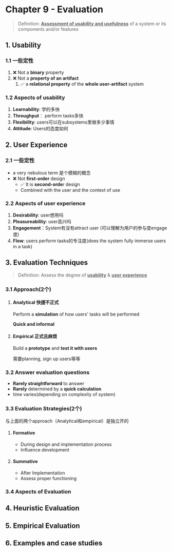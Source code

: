 # Chapter 9 - Evaluation

> Definition: **<u>Assessment of usability and usefulness</u>** of a system or its components and/or features

## 1. Usability

### 1.1 一些定性

1. ❌ Not a **binary** property
2. ❌ Not a **property of an artifact**
   1. ✅ a **relational property** of the **whole user-artifact** system

### 1.2 Aspects of usability 

1. **Learnability**: 学的多快
2. **Throughput**： perform tasks多快
3. **Flexibility**: users可以在subsystems里做多少事情
4. **Attitude**: Users的态度如何

## 2. User Experience 

### 2.1 一些定性

- a very nebulous term 是个模糊的概念
- ❌ Not **first-order** design
  - ✅ It is **second-orde**r design
  - Combined with the user and the context of use

### 2.2 Aspects of user experience 

1. **Desirability**: user想用吗
2. **Pleasureability**: user高兴吗
3. **Engagement**：System有没有attract user (可以理解为用户的参与度engage度)
4. **Flow**: users perform tasks的专注度(does the system fully immerse users in a task)

## 3. Evaluation Techniques

> Definition: Assess the degree of **<u>usability</u>** & <u>**user experience**</u>

### 3.1 Approach(2个)

1. #### Analytical 快捷不正式

   Perform a **simulation** of how users' tasks will be performed

   **Quick and informal**

2. #### Empirical 正式且麻烦

   Build a **prototype** and **test it with users**

   需要planning, sign up users等等

### 3.2 Answer evaluation questions

- **Rarely straightforward**  to answer
- **Rarely** determined by a **quick calculation** 
- time varies(depending on complexity of system)

### 3.3 Evaluation Strategies(2个)

与上面的两个approach（Analytical和empirical）是独立开的

1. #### Formative

   - During design and implementation process
   - Influence development 

2. #### Summative

   - After Implementation
   - Assess proper functioning

### 3.4 Aspects of Evaluation







## 4. Heuristic Evaluation 

## 5. Empirical Evaluation 

## 6. Examples and case studies


